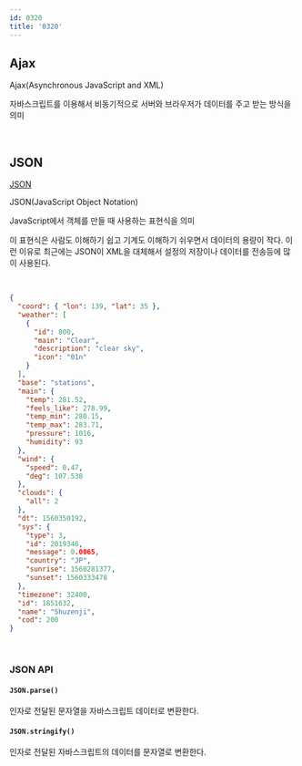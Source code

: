 ```yaml
---
id: 0320
title: '0320'
---
```


## Ajax

Ajax(Asynchronous JavaScript and XML)

자바스크립트를 이용해서 비동기적으로 서버와 브라우저가 데이터를 주고 받는 방식을 의미

<br/>

## JSON

[JSON](http://www.json.org/json-ko.html)

JSON(JavaScript Object Notation)

JavaScript에서 객체를 만들 때 사용하는 표현식을 의미

이 표현식은 사람도 이해하기 쉽고 기계도 이해하기 쉬우면서 데이터의 용량이 작다. 이런 이유로 최근에는 JSON이 XML을 대체해서 설정의 저장이나 데이터를 전송등에 많이 사용된다.

<br/>

```json
{
  "coord": { "lon": 139, "lat": 35 },
  "weather": [
    {
      "id": 800,
      "main": "Clear",
      "description": "clear sky",
      "icon": "01n"
    }
  ],
  "base": "stations",
  "main": {
    "temp": 281.52,
    "feels_like": 278.99,
    "temp_min": 280.15,
    "temp_max": 283.71,
    "pressure": 1016,
    "humidity": 93
  },
  "wind": {
    "speed": 0.47,
    "deg": 107.538
  },
  "clouds": {
    "all": 2
  },
  "dt": 1560350192,
  "sys": {
    "type": 3,
    "id": 2019346,
    "message": 0.0065,
    "country": "JP",
    "sunrise": 1560281377,
    "sunset": 1560333478
  },
  "timezone": 32400,
  "id": 1851632,
  "name": "Shuzenji",
  "cod": 200
}
```

<br/>

### JSON API

#### `JSON.parse()`

인자로 전달된 문자열을 자바스크립트 데이터로 변환한다.

#### `JSON.stringify()`

인자로 전달된 자바스크립트의 데이터를 문자열로 변환한다.

<br/>
